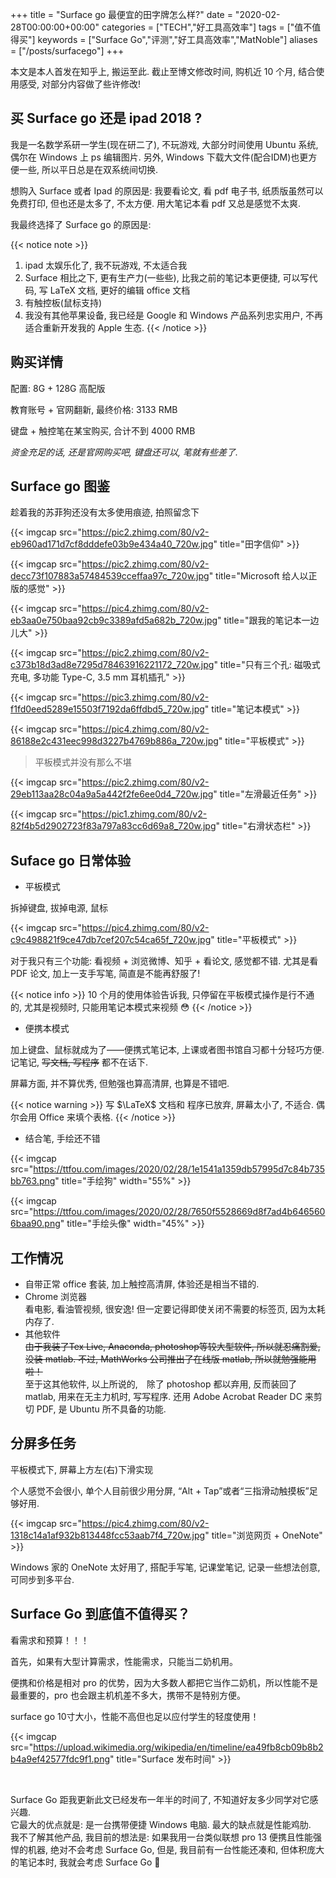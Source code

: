 +++
title = "Surface go 最便宜的田字牌怎么样?"
date = "2020-02-28T00:00:00+00:00"
categories = ["TECH","好工具高效率"]
tags = ["值不值得买"]
keywords = ["Surface Go","评测","好工具高效率","MatNoble"]
aliases = ["/posts/surfacego"]
+++

本文是本人首发在知乎上, 搬运至此. 截止至博文修改时间, 购机近 10 个月, 结合使用感受, 对部分内容做了些许修改!

## 买 Surface go 还是 ipad 2018 ?

我是一名数学系研一学生(现在研二了), 不玩游戏, 大部分时间使用 Ubuntu 系统, 偶尔在 Windows 上 ps 编辑图片. 另外, Windows 下载大文件(配合IDM)也更方便一些, 所以平日总是在双系统间切换.

想购入 Surface 或者 Ipad 的原因是: 我要看论文, 看 pdf 电子书, 纸质版虽然可以免费打印, 但也还是太多了, 不太方便. 用大笔记本看 pdf 又总是感觉不太爽.

我最终选择了 Surface go 的原因是:

{{< notice note >}}
1. ipad 太娱乐化了, 我不玩游戏, 不太适合我 <br>
2. Surface 相比之下, 更有生产力(一些些), 比我之前的笔记本更便捷, 可以写代码, 写 LaTeX 文档, 更好的编辑 office 文档 <br>
3. 有触控板(鼠标支持) <br>
4. 我没有其他苹果设备, 我已经是 Google 和 Windows 产品系列忠实用户, 不再适合重新开发我的 Apple 生态.
{{< /notice >}}

## 购买详情

配置: 8G + 128G 高配版

教育账号 + 官网翻新, 最终价格:  3133 RMB

键盘 + 触控笔在某宝购买, 合计不到 4000 RMB

*资金充足的话, 还是官网购买吧, 键盘还可以, 笔就有些差了.*

## Surface go 图鉴

趁着我的苏菲狗还没有太多使用痕迹, 拍照留念下

{{< imgcap src="https://pic2.zhimg.com/80/v2-eb960ad171d7cf8dddefe03b9e434a40_720w.jpg" title="田字信仰" >}}

{{< imgcap src="https://pic2.zhimg.com/80/v2-decc73f107883a57484539cceffaa97c_720w.jpg" title="Microsoft 给人以正版的感觉" >}}

{{< imgcap src="https://pic4.zhimg.com/80/v2-eb3aa0e750baa92cb9c3389afd5a682b_720w.jpg" title="跟我的笔记本一边儿大" >}}

{{< imgcap src="https://pic2.zhimg.com/80/v2-c373b18d3ad8e7295d78463916221172_720w.jpg" title="只有三个孔: 磁吸式充电, 多功能 Type-C, 3.5 mm 耳机插孔" >}}

{{< imgcap src="https://pic3.zhimg.com/80/v2-f1fd0eed5289e15503f7192da6ffdbd5_720w.jpg" title="笔记本模式" >}}

{{< imgcap src="https://pic4.zhimg.com/80/v2-86188e2c431eec998d3227b4769b886a_720w.jpg" title="平板模式" >}}

> 平板模式并没有那么不堪

{{< imgcap src="https://pic2.zhimg.com/80/v2-29eb113aa28c04a9a5a442f2fe6ee0d4_720w.jpg" title="左滑最近任务" >}}

{{< imgcap src="https://pic1.zhimg.com/80/v2-82f4b5d2902723f83a797a83cc6d69a8_720w.jpg" title="右滑状态栏" >}}

##  Suface go 日常体验

- 平板模式

拆掉键盘, 拔掉电源, 鼠标

{{< imgcap src="https://pic4.zhimg.com/80/v2-c9c498821f9ce47db7cef207c54ca65f_720w.jpg" title="平板模式" >}}

对于我只有三个功能: 看视频 + 浏览微博、知乎 + 看论文, 感觉都不错. 尤其是看 PDF 论文, 加上一支手写笔, 简直是不能再舒服了!

{{< notice info >}}
10 个月的使用体验告诉我, 只停留在平板模式操作是行不通的, 尤其是视频时, 只能用笔记本模式来视频 😳
{{< /notice >}}

- 便携本模式

加上键盘、鼠标就成为了——便携式笔记本, 上课或者图书馆自习都十分轻巧方便. 记笔记, ~~写文档, 写程序~~ 都不在话下.

屏幕方面, 并不算优秀, 但勉强也算高清屏, 也算是不错吧.

{{< notice warning >}}
写 $\LaTeX$ 文档和 程序已放弃, 屏幕太小了, 不适合. 偶尔会用 Office 来填个表格.
{{< /notice >}}

- 结合笔, 手绘还不错

{{< imgcap src="https://ttfou.com/images/2020/02/28/1e1541a1359db57995d7c84b735bb763.png" title="手绘狗" width="55%" >}}

{{< imgcap src="https://ttfou.com/images/2020/02/28/7650f5528669d8f7ad4b6465606baa90.png" title="手绘头像" width="45%" >}}

## 工作情况

- 自带正常 office 套装, 加上触控高清屏, 体验还是相当不错的.
- Chrome 浏览器<br>
  看电影, 看油管视频, 很安逸! 但一定要记得即使关闭不需要的标签页, 因为太耗内存了.
- 其他软件<br>
  ~~由于我装了Tex Live, Anaconda, photoshop等较大型软件, 所以就忍痛割爱, 没装 matlab. 不过, MathWorks 公司推出了在线版 matlab, 所以就勉强能用啦！~~ <br>
  至于这其他软件, 以上所说的,　除了 photoshop 都以弃用, 反而装回了 matlab, 用来在无主力机时, 写写程序. 还用 Adobe Acrobat Reader DC 来剪切 PDF, 是 Ubuntu 所不具备的功能. 
  
## 分屏多任务

平板模式下, 屏幕上方左(右)下滑实现

个人感觉不会很小, 单个人目前很少用分屏, “Alt + Tap”或者“三指滑动触摸板”足够好用.

{{< imgcap src="https://pic4.zhimg.com/80/v2-1318c14a1af932b813448fcc53aab7f4_720w.jpg" title="浏览网页 + OneNote" >}}

Windows 家的 OneNote 太好用了, 搭配手写笔, 记课堂笔记, 记录一些想法创意, 可同步到多平台.

## Surface Go 到底值不值得买？

看需求和预算！！！

首先，如果有大型计算需求，性能需求，只能当二奶机用。

便携和价格是相对 pro 的优势，因为大多数人都把它当作二奶机，所以性能不是最重要的，pro 也会跟主机机差不多大，携带不是特别方便。

surface go 10寸大小，性能不高但也足以应付学生的轻度使用！

{{< imgcap src="https://upload.wikimedia.org/wikipedia/en/timeline/ea49fb8cb09b8b2b4a9ef42577fdc9f1.png" title="Surface 发布时间" >}}

<br />

<p class="note-success" style="text-align:left">
Surface Go 距我更新此文已经发布一年半的时间了, 不知道好友多少同学对它感兴趣.<br>
它最大的优点就是: 是一台携带便捷 Windows 电脑. 最大的缺点就是性能鸡肋.<br>
我不了解其他产品, 我目前的想法是: 如果我用一台类似联想 pro 13 便携且性能强悍的机器, 绝对不会考虑 Surface Go, 但是, 我目前有一台性能还凑和, 但体积庞大的笔记本时, 我就会考虑 Surface Go 🤘
</p>
